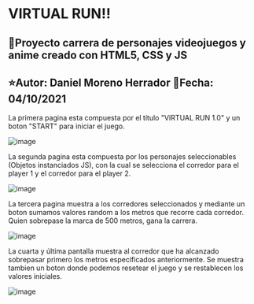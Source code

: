# VIRTUAL RUN:bangbang:
##  :rocket:Proyecto carrera de personajes videojuegos y anime creado con HTML5, CSS y JS
## :star:Autor: Daniel Moreno Herrador     :date:Fecha:  04/10/2021

La primera pagina esta compuesta por el título "VIRTUAL RUN 1.0" y un boton "START" para iniciar el juego.

![image](https://user-images.githubusercontent.com/90707206/135927469-8e5686e0-2334-45a3-aa71-dd80e8fa90bc.png)

La segunda pagina esta compuesta por los personajes seleccionables (Objetos instanciados JS), con la cual se selecciona el corredor para el player 1 y el corredor para el player 2.

![image](https://user-images.githubusercontent.com/90707206/135928566-d9dffce3-2741-4321-9760-1091d62f4ec2.png)

La tercera pagina muestra a los corredores seleccionados y mediante un boton sumamos valores random a los metros que recorre cada corredor.
Quien sobrepase la marca de 500 metros, gana la carrera.

![image](https://user-images.githubusercontent.com/90707206/138359533-40e49074-2e6f-430a-b59e-a7385f36ac47.png)

La cuarta y última  pantalla muestra al corredor que ha alcanzado sobrepasar primero los metros especificados anteriormente.
Se muestra tambien un boton donde podemos resetear el juego y se restablecen los valores iniciales.

![image](https://user-images.githubusercontent.com/90707206/138359991-a2a5c9d9-731d-4999-bf87-47377874bfd0.png)
